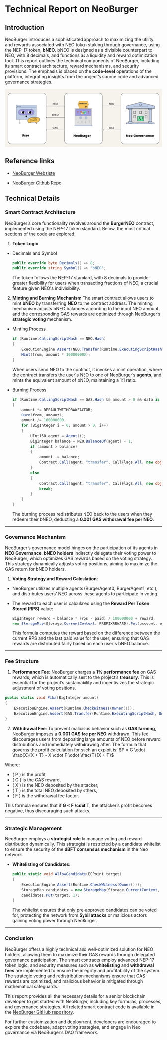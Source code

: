 # Technical Report on NeoBurger

## Introduction
NeoBurger introduces a sophisticated approach to maximizing the utility and rewards associated with NEO token staking through governance, using the NEP-17 token, **bNEO**. bNEO is designed as a divisible counterpart to NEO, with 8 decimals, and functions as a liquidity and reward optimization tool. This report outlines the technical components of NeoBurger, including its smart contract architecture, reward mechanisms, and security provisions. The emphasis is placed on the **code-level** operations of the platform, integrating insights from the project’s source code and advanced governance strategies.

![Neo Burger Overview](image.png)


## Reference links
* [NeoBurger Websiste](https://neoburger.io/en/home/)

* [NeoBurger Github Repo](https://github.com/neoburger)


## Technical Details
### Smart Contract Architecture
NeoBurger’s core functionality revolves around the **BurgerNEO** contract, implemented using the NEP-17 token standard. Below, the most critical sections of the code are explored:

1. **Token Logic**
* Decimals and Symbol
     ```csharp
     public override byte Decimals() => 8;
     public override string Symbol() => "bNEO";
     ```
     The token follows the NEP-17 standard, with 8 decimals to provide greater flexibility for users when transacting fractions of NEO, a crucial feature given NEO's indivisibility.

2. **Minting and Burning Mechanism**
   The smart contract allows users to mint **bNEO** by transferring **NEO** to the contract address. The minting mechanism adjusts bNEO balances according to the input NEO amount, and the corresponding GAS rewards are optimized through NeoBurger’s **strategic voting** mechanism.

* Minting Process
     ```csharp
     if (Runtime.CallingScriptHash == NEO.Hash)
     {
         ExecutionEngine.Assert(NEO.Transfer(Runtime.ExecutingScriptHash, Agent(0), NEO.BalanceOf(Runtime.ExecutingScriptHash)));
         Mint(from, amount * 100000000);
     }
     ```

     When users send NEO to the contract, it invokes a mint operation, where the contract transfers the user's NEO to one of NeoBurger’s **agents**, and mints the equivalent amount of bNEO, maintaining a 1:1 ratio.

* Burning Process
     ```csharp
     if (Runtime.CallingScriptHash == GAS.Hash && amount > 0 && data is null)
     {
         amount *= DEFAULTWITHDRAWFACTOR;
         Burn(from, amount);
         amount /= 100000000;
         for (BigInteger i = 0; amount > 0; i++)
         {
             UInt160 agent = Agent(i);
             BigInteger balance = NEO.BalanceOf(agent) - 1;
             if (amount > balance)
             {
                 amount -= balance;
                 Contract.Call(agent, "transfer", CallFlags.All, new object[] { from, balance });
             }
             else
             {
                 Contract.Call(agent, "transfer", CallFlags.All, new object[] { from, amount });
                 break;
             }
         }
     }
     ```
     The burning process redistributes NEO back to the users when they redeem their bNEO, deducting a **0.001 GAS withdrawal fee per NEO**.

---

### **Governance Mechanism**
NeoBurger’s governance model hinges on the participation of its agents in **NEO Governance**. **bNEO holders** indirectly delegate their voting power to NeoBurger, which optimizes GAS rewards based on the voting strategy. This strategy dynamically adjusts voting positions, aiming to maximize the GAS return for bNEO holders.

1. **Voting Strategy and Reward Calculation**:
- NeoBurger utilizes multiple agents (BurgerAgent0, BurgerAgent1, etc.), and distributes users’ NEO across these agents to participate in voting.
- The reward to each user is calculated using the **Reward Per Token Stored (RPS)** value:
     ```csharp
     BigInteger reward = balance * (rps - paid) / 100000000 + reward;
     new StorageMap(Storage.CurrentContext, PREFIXREWARD).Put(account, earned);
     ```

     This formula computes the reward based on the difference between the current RPS and the last paid value for the user, ensuring that GAS rewards are distributed fairly based on each user's bNEO balance.

---

### **Fee Structure**

1. **Performance Fee**:
  NeoBurger charges a **1% performance fee** on GAS rewards, which is automatically sent to the project’s **treasury**. This is essential for the project’s sustainability and incentivizes the strategic adjustment of voting positions.

  ```csharp
  public static void Pika(BigInteger amount)
  {
      ExecutionEngine.Assert(Runtime.CheckWitness(Owner()));
      ExecutionEngine.Assert(GAS.Transfer(Runtime.ExecutingScriptHash, Owner(), amount));
  }
  ```
2. **Withdrawal Fee**:
  To prevent malicious behavior such as **GAS farming**, NeoBurger imposes a **0.001 GAS fee per NEO** withdrawn. This fee discourages users from depositing large amounts of NEO before reward distributions and immediately withdrawing after. The formula that governs the profit calculation for such an exploit is: $P = G \cdot \frac{X}{X + T} - X \cdot F \cdot \frac{T}{X + T}$

  Where:
  - \( P \) is the profit,
  - \( G \) is the GAS reward,
  - \( X \) is the NEO deposited by the attacker,
  - \( T \) is the total NEO deposited by others,
  - \( F \) is the withdrawal fee factor.

  This formula ensures that if **G < F \cdot T**, the attacker’s profit becomes negative, thus discouraging such attacks.

---

### **Strategic Management**

NeoBurger employs a **strategist role** to manage voting and reward distribution dynamically. This strategist is restricted by a candidate whitelist to ensure the security of the **dBFT consensus mechanism** in the Neo network.

- **Whitelisting of Candidates**:
  ```csharp
  public static void AllowCandidate(ECPoint target)
  {
      ExecutionEngine.Assert(Runtime.CheckWitness(Owner()));
      StorageMap candidates = new StorageMap(Storage.CurrentContext, PREFIXCANDIDATEWHITELIST);
      candidates.Put(target, 1);
  }
  ```

  The whitelist ensures that only pre-approved candidates can be voted for, protecting the network from **Sybil attacks** or malicious actors gaining voting power through NeoBurger.

---

### **Conclusion**
NeoBurger offers a highly technical and well-optimized solution for NEO holders, allowing them to maximize their GAS rewards through delegated governance participation. The smart contracts employ advanced NEP-17 token logic, and security measures such as **whitelisting** and **withdrawal fees** are implemented to ensure the integrity and profitability of the system. The strategic voting and redistribution mechanisms ensure that GAS rewards are optimized, and malicious behavior is mitigated through mathematical safeguards.

This report provides all the necessary details for a senior blockchain developer to get started with NeoBurger, including key formulas, processes, and governance strategies. All related smart contract code is available in the [NeoBurger GitHub repository](https://github.com/neoburger/code.git). 

For further customization and deployment, developers are encouraged to explore the codebase, adapt voting strategies, and engage in Neo governance via NeoBurger’s DAO framework.



